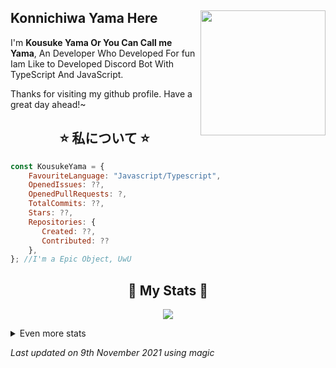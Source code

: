 ## Konnichiwa Yama Here <img align="right" src="https://media.discordapp.net/attachments/898078923747901500/907569065734860830/bfe9e2d4ea3cd8e72cfda515ccdad9b8.jpg?width=288&height=432" width="200" />
I'm **Kousuke Yama Or You Can Call me Yama**, An Developer Who Developed For fun Iam Like to Developed Discord Bot With TypeScript And JavaScript.
  
Thanks for visiting my github profile. Have a great day ahead!~
  
<h2 align="center"> ⭐ 私について ⭐ </h2>

```js
const KousukeYama = {
    FavouriteLanguage: "Javascript/Typescript",
    OpenedIssues: ??,
    OpenedPullRequests: ?,
    TotalCommits: ??,
    Stars: ??,
    Repositories: {
       Created: ??,
       Contributed: ??
    },
}; //I'm a Epic Object, UwU
```
  
<h2 align="center"> 🚀 My Stats 🚀</h2>
<p align="center">
<img src="https://github-profile-trophy.vercel.app/?username=KousukeYama&theme=dracula">
</p>
<details>
  <summary>
      Even more stats
  </summary>
  <p align="center">
    <img src="https://github-readme-stats.vercel.app/api?username=KousukeYama&theme=radical)">
    <img src="https://github-readme-stats.vercel.app/api?username=KousukeYama&theme=tokyonight">
  </p>
</details>
  
<!-- Last updated on Tue Nov 09 2021 05:15:34 GMT+0000 (Coordinated Universal Time) ;-;-->
<i>Last updated on 9th November 2021 using magic</i>
